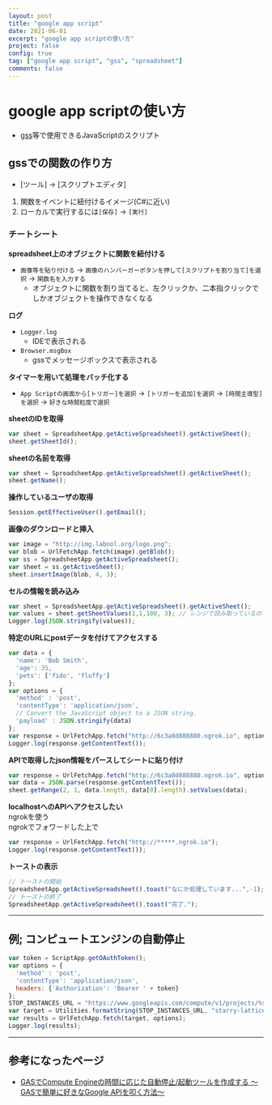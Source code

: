 ```yaml
---
layout: post
title: "google app script"
date: 2021-06-01
excerpt: "google app scriptの使い方"
project: false
config: true
tag: ["google app script", "gss", "spreadsheet"]
comments: false
---
```


# google app scriptの使い方
 - [gss](/gss/)等で使用できるJavaScriptのスクリプト

## gssでの関数の作り方
 - [ツール] -> [スクリプトエディタ]

 1. 関数をイベントに紐付けるイメージ(C#に近い)
 2. ローカルで実行するには`[保存]` -> `[実行]`

### チートシート

**spreadsheet上のオブジェクトに関数を紐付ける**  
 - `画像等を貼り付ける` -> `画像のハンバーガーボタンを押して[スクリプトを割り当て]を選択` -> `関数名を入力する`  
   - オブジェクトに関数を割り当てると、左クリックか、二本指クリックでしかオブジェクトを操作できなくなる

**ログ**  
 - `Logger.log`
   - IDEで表示される
 - `Browser.msgBox`
   - gssでメッセージボックスで表示される

**タイマーを用いて処理をバッチ化する**  
 - `App Scriptの画面から[トリガー]を選択` -> `[トリガーを追加]を選択` -> `[時間主導型]を選択` -> `好きな時間粒度で選択`

**sheetのIDを取得**  

```js
var sheet = SpreadsheetApp.getActiveSpreadsheet().getActiveSheet();
sheet.getSheetId();
```

**sheetの名前を取得**  

```js
var sheet = SpreadsheetApp.getActiveSpreadsheet().getActiveSheet();
sheet.getName();
```

**操作しているユーザの取得**  

```js
Session.getEffectiveUser().getEmail();
```

**画像のダウンロードと挿入**  

```js
var image = "http://img.labnol.org/logo.png";
var blob = UrlFetchApp.fetch(image).getBlob();
var ss = SpreadsheetApp.getActiveSpreadsheet();
var sheet = ss.getActiveSheet();
sheet.insertImage(blob, 4, 3);
```

**セルの情報を読み込み**  

```js
var sheet = SpreadsheetApp.getActiveSpreadsheet().getActiveSheet();
var values = sheet.getSheetValues(1,1,100, 3); // レンジで読み取っているのでアクセスするにはvalues[x][y]のようにする
Logger.log(JSON.stringify(values));
```

**特定のURLにpostデータを付けてアクセスする**  

```js
var data = {
  'name': 'Bob Smith',
  'age': 35,
  'pets': ['fido', 'fluffy']
};
var options = {
  'method' : 'post',
  'contentType': 'application/json',
  // Convert the JavaScript object to a JSON string.
  'payload' : JSON.stringify(data)
};
var response = UrlFetchApp.fetch("http://6c3a8d888880.ngrok.io", options);
Logger.log(response.getContentText());
```

**APIで取得したjson情報をパースしてシートに貼り付け**  

```js
var response = UrlFetchApp.fetch("http://6c3a8d888880.ngrok.io", options);
var data = JSON.parse(response.getContentText());
sheet.getRange(2, 1, data.length, data[0].length).setValues(data);
```

**localhostへのAPIへアクセスしたい**  
ngrokを使う  
ngrokでフォワードした上で  

```js
var response = UrlFetchApp.fetch("http://*****.ngrok.io");
Logger.log(response.getContentText());
```

**トーストの表示**  

```js
// トーストの開始
SpreadsheetApp.getActiveSpreadsheet().toast("なにか処理しています...",-1);
// トーストの終了
SpreadsheetApp.getActiveSpreadsheet().toast("完了.");
```

---

## 例; コンピュートエンジンの自動停止

```js
var token = ScriptApp.getOAuthToken();
var options = {
  'method' : 'post',
  'contentType': 'application/json',
  headers: {'Authorization': 'Bearer ' + token}
};
STOP_INSTANCES_URL = "https://www.googleapis.com/compute/v1/projects/%s/zones/%s/instances/%s/stop";
var target = Utilities.formatString(STOP_INSTANCES_URL, "starry-lattice-256603", "asia-northeast1-b", "my-vm");
var results = UrlFetchApp.fetch(target, options);
Logger.log(results);
```

--- 

## 参考になったページ
 - [GASでCompute Engineの時間に応じた自動停止/起動ツールを作成する 〜GASで簡単に好きなGoogle APIを叩く方法〜](https://www.kabuku.co.jp/developers/gcs-auto-scheduler-by-gas)
